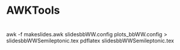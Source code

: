 # AWKTools


# 
awk  -f makeslides.awk  slidesbbWW.config plots_bbWW.config   > slidesbbWWSemileptonic.tex
        pdflatex slidesbbWWSemileptonic.tex
